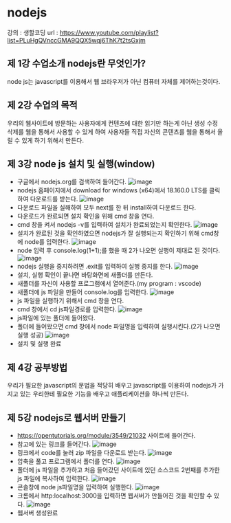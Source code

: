 # nodejs
강의 : 생할코딩 
url : https://www.youtube.com/playlist?list=PLuHgQVnccGMA9QQX5wqj6ThK7t2tsGxjm

## 제 1강 수업소개 nodejs란 무엇인가?
node js는 javascript를 이용해서 웹 브라우저가 아닌 컴퓨터 자체를 제어하는것이다.

## 제 2강 수업의 목적
우리의 웹사이트에 방문하는 사용자에게 컨텐츠에 대한 읽기만 하는게 아닌 생성 수정 삭제를 웹을 통해서 사용할 수 있게 하여 사용자들 직접 자신의 콘텐츠를 웹을 통해서 올릴 수 있게 하기 위해서 만든다.

## 제 3강 node js 설치 및 실행(window)
- 구글에서 nodejs.org를 검색하여 들어간다.
![image](https://github.com/hsy0511/nodejs/assets/104752580/c49427a7-97a2-4811-a1fb-196d3bd5a623)
- nodejs 홈페이지에서 download for windows (x64)에서 18.160.0 LTS를 클릭하여 다운로드를 받는다.
![image](https://github.com/hsy0511/nodejs/assets/104752580/43860ecf-34a7-4180-a1b9-979eaec6d0cd)
- 다운로드 파일을 실해하여 모두 next를 한 뒤 install하여 다운로드 한다.
- 다운로드가 완료되면 설치 확인을 위해 cmd 창을 연다.
- cmd 창을 켜서 nodejs -v를 입력하여 설치가 완료되었는지 확인한다.
![image](https://github.com/hsy0511/nodejs/assets/104752580/67e01f11-4b7c-4c57-a75e-fff6153c8eb1)
- 설치가 완료된 것을 확인하였으면 nodejs가 잘 실행되는지 확인하기 위해 cmd창에 node를 입력한다.
![image](https://github.com/hsy0511/nodejs/assets/104752580/f6af03b7-d785-4256-b004-d1c56c9370d8)
- node 입력 후 console.log(1+1);를 했을 때 2가 나오면 실행이 제대로 된 것이다.
![image](https://github.com/hsy0511/nodejs/assets/104752580/d34f11a9-e3be-4d08-b163-bcbf1f2e30ea)
- nodejs 실행을 중지하려면 .exit를 입력하여 실행 중지를 한다.
![image](https://github.com/hsy0511/nodejs/assets/104752580/95db016e-fa36-4777-9db3-db4bd35612c0)
- 설치, 실행 확인이 끝나면 바탕화면에 새폴더를 만든다.
- 새폴더를 자신이 사용할 프로그램에서 열어준다.(my program : vscode)
- 새폴더에 js 파일을 만들어 console.log를 입력한다.
![image](https://github.com/hsy0511/nodejs/assets/104752580/4b14dd29-06da-4d89-b26d-a409fb91b071)
- js 파일을 실행하기 위해서 cmd 창을 연다.
- cmd 창에서 cd js파일경로를 입력한다.
![image](https://github.com/hsy0511/nodejs/assets/104752580/550d4b28-075f-4515-bdbd-e9c171f0b40b)
- js파일에 있는 폴더에 들어왔다.
- 폴더에 들어왔으면 cmd 창에서 node 파일명을 입력하여 실행시킨다.(2가 나오면 실행 성공)
![image](https://github.com/hsy0511/nodejs/assets/104752580/11c44c32-f74b-498b-a9cc-062ff42bf169)
- 설치 및 실행 완료

## 제 4강 공부방법
우리가 필요한 javascript의 문법을 적당히 배우고 javascript를 이용하여 nodejs가 가지고 있는 우리한테 필요한 기능을 배우고 애플리케이션을 하나씩 만든다. 

## 제 5강 nodejs로 웹서버 만들기
- https://opentutorials.org/module/3549/21032 사이트에 들어간다.
- 참고에 있는 링크를 들어간다.
![image](https://github.com/hsy0511/nodejs/assets/104752580/e186b099-190a-4952-a962-cb4d6771468a)
- 링크에서 code를 눌러 zip 파일을 다운로드 받는다.
![image](https://github.com/hsy0511/nodejs/assets/104752580/6fa526e6-4473-4561-a664-6ce6696cf6e8)
- 압축을 풀고 프로그램에서 폴더를 연다.
![image](https://github.com/hsy0511/nodejs/assets/104752580/45fd9a0f-7ac0-4cd5-8eff-f55e5a56f21b)
- 폴더에 js 파일을 추가하고 처음 들어갔던 사이트에 있던 소스코드 2번째를 추가한 js 파일에 복사하여 입력한다.
![image](https://github.com/hsy0511/nodejs/assets/104752580/93c73293-9d62-4c94-9eb4-f5a10f48ca36)
- 콘솔창에 node js파일명을 입력하여 실행한다.
![image](https://github.com/hsy0511/nodejs/assets/104752580/a0179c42-bf85-45ef-92cf-3b6bd53b673b)
- 크롬에서 http:localhost:3000을 입력하면 웹서버가 만들어진 것을 확인할 수 있다.
![image](https://github.com/hsy0511/nodejs/assets/104752580/ac290446-5f43-4680-a9d7-e4c38c803431)
- 웹서버 생성완료
